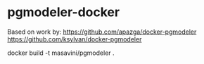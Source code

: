 # pgmodeler-docker

Based on work by:
https://github.com/apazga/docker-pgmodeler
https://github.com/ksylvan/docker-pgmodeler

docker build -t masavini/pgmodeler .